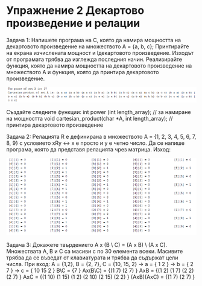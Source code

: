 # Упражнение 2 Декартово произведение и релации

Задача 1: Напишете програма на С, която да намира мощността на декартовото произведение на множеството A = {a, b, c}; Принтирайте на екрана изчислената мощност и lдекартовото произведение. Изходът от програмата трябва да изглежда последния начин. Реализирайте функция, която да намира мощността на декартовото произведение на множеството А и функция, която да принтира декартовото произведение.

 ![alt tag](https://github.com/milenaangelova/lab3_Cartesian_Product/blob/master/task1_pic.png)
 
Създайте следните функции:
int power (int length_array); // за намиране на мощността 
void cartesian_product(char *A, int length_array); // принтира декартовото произведение 

Задача 2: Релацията R е дефинирана в множеството A = {1, 2, 3, 4, 5, 6, 7, 8, 9} с условието xRy ↔ x е просто и y е четно число. Да се напише програма, която да представя релацията чрез матрица.
Изход:
 
 ![alt tag](https://github.com/milenaangelova/lab3_Cartesian_Product/blob/master/task_2_pic.png)
 
 Задача 3: Докажете твърдението A x (B \ C) = (A x B) \ (A x C). Множествата A, B и C са масиви с по 30 елемента всеки. Масивите трябва да се въведат от клавиатурата и трябва да съдържат цели числа.
При вход: А = {1,2}, B = {2, 7}, C = {10, 15, 2}
-> a = { 1 2 }
-> b = { 2 7 }
-> c = { 10 15 2 }
B\C = {7 }
Ax(B\C) = {(1 7) (2 7) }
AxB = {(1 2) (1 7) (2 2) (2 7) }
AxC = {(1 10) (1 15) (1 2) (2 10) (2 15) (2 2) }
(AxB)\(AxC) = {(1 7) (2 7) }
